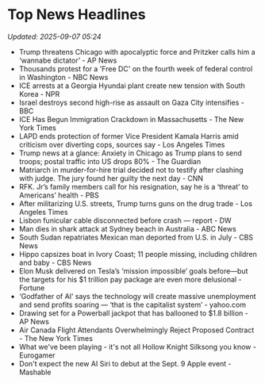 # Top News Headlines

_Updated: 2025-09-07 05:24_

- Trump threatens Chicago with apocalyptic force and Pritzker calls him a ‘wannabe dictator’ - AP News
- Thousands protest for a 'Free DC' on the fourth week of federal control in Washington - NBC News
- ICE arrests at a Georgia Hyundai plant create new tension with South Korea - NPR
- Israel destroys second high-rise as assault on Gaza City intensifies - BBC
- ICE Has Begun Immigration Crackdown in Massachusetts - The New York Times
- LAPD ends protection of former Vice President Kamala Harris amid criticism over diverting cops, sources say - Los Angeles Times
- Trump news at a glance: Anxiety in Chicago as Trump plans to send troops; postal traffic into US drops 80% - The Guardian
- Matriarch in murder-for-hire trial decided not to testify after clashing with judge. The jury found her guilty the next day - CNN
- RFK. Jr’s family members call for his resignation, say he is a ‘threat’ to Americans’ health - PBS
- After militarizing U.S. streets, Trump turns guns on the drug trade - Los Angeles Times
- Lisbon funicular cable disconnected before crash — report - DW
- Man dies in shark attack at Sydney beach in Australia - ABC News
- South Sudan repatriates Mexican man deported from U.S. in July - CBS News
- Hippo capsizes boat in Ivory Coast; 11 people missing, including children and baby - CBS News
- Elon Musk delivered on Tesla’s ‘mission impossible’ goals before—but the targets for his $1 trillion pay package are even more delusional - Fortune
- ‘Godfather of AI’ says the technology will create massive unemployment and send profits soaring — ‘that is the capitalist system’ - yahoo.com
- Drawing set for a Powerball jackpot that has ballooned to $1.8 billion - AP News
- Air Canada Flight Attendants Overwhelmingly Reject Proposed Contract - The New York Times
- What we've been playing - it's not all Hollow Knight Silksong you know - Eurogamer
- Don't expect the new AI Siri to debut at the Sept. 9 Apple event - Mashable
